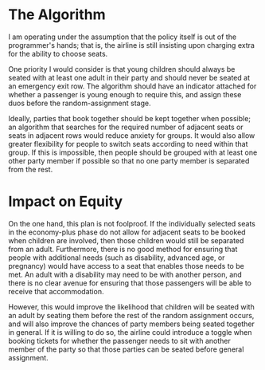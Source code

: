 # The Algorithm

I am operating under the assumption that the policy itself is out of the programmer's hands;
that is, the airline is still insisting upon charging extra for the ability to choose seats.



One priority I would consider is that young children should always be seated with at least
one adult in their party and should never be seated at an emergency exit row. The algorithm 
should have an indicator attached for whether a passenger is young enough to require this, and 
assign these duos before the random-assignment stage.

Ideally, parties that book together should be kept together when possible; an algorithm that 
searches for the required number of adjacent seats or seats in adjacent rows would reduce 
anxiety for groups. It would also allow greater flexibility for people to switch seats according 
to need within that group. If this is impossible, then people should be grouped with at least 
one other party member if possible so that no one party member is separated from the rest.

# Impact on Equity

On the one hand, this plan is not foolproof. If the individually selected seats in the 
economy-plus phase do not allow for adjacent seats to be booked when children are involved,
then those children would still be separated from an adult. Furthermore, there is no good
method for ensuring that people with additional needs (such as disability, advanced age, or
pregnancy) would have access to a seat that enables those needs to be met. An adult with a 
disability may need to be with another person, and there is no clear avenue for ensuring that
those passengers will be able to receive that accommodation.

However, this would improve the likelihood that children will be seated with an adult by
seating them before the rest of the random assignment occurs, and will also improve the chances
of party members being seated together in general. If it is willing to do so, the airline could 
introduce a toggle when booking tickets for whether the passenger needs to sit with another 
member of the party so that those parties can be seated before general assignment.

